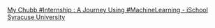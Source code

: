 [My Chubb #Internship : A Journey Using #MachineLearning - iSchool   Syracuse University](https://qi.tc/qi/110387)